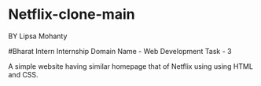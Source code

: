 # Netflix-clone-main
BY Lipsa Mohanty

#Bharat Intern Internship
Domain Name - Web Development Task - 3

A simple website having similar homepage that of Netflix using using HTML and CSS.
